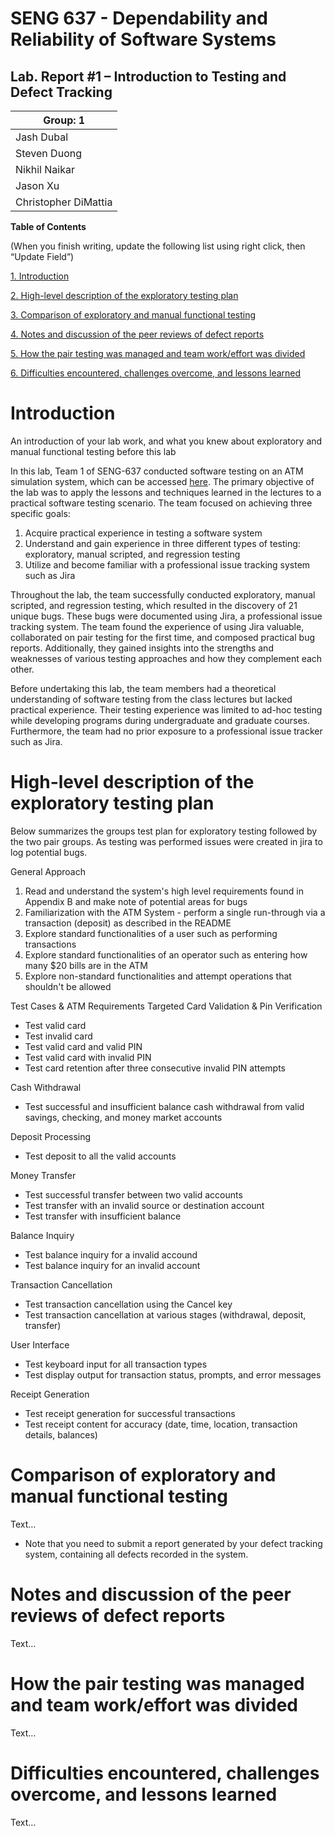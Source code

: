 # SENG 637 - Dependability and Reliability of Software Systems

## Lab. Report \#1 – Introduction to Testing and Defect Tracking

| Group: 1      |
|-----------------|
| Jash Dubal                |   
| Steven Duong              |   
| Nikhil Naikar               |   
| Jason Xu                |
| Christopher DiMattia                |


**Table of Contents**

(When you finish writing, update the following list using right click, then
“Update Field”)

[1. Introduction](#introduction)

[2. High-level description of the exploratory testing plan](#high-level-description-of-the-exploratory-testing-plan)

[3. Comparison of exploratory and manual functional testing](#comparison-of-exploratory-and-manual-functional-testing)

[4. Notes and discussion of the peer reviews of defect reports](#notes-and-discussion-of-the-peer-reviews-of-defect-reports)

[5. How the pair testing was managed and team work/effort was divided](#how-the-pair-testing-was-managed-and-team-work/effort-was-divided)

[6. Difficulties encountered, challenges overcome, and lessons learned](#difficulties-encountered,-challenges-overcome,-and-lessons-learned)

# Introduction

An introduction of your lab work, and what you knew about exploratory and manual
functional testing before this lab

In this lab, Team 1 of SENG-637 conducted software testing on an ATM simulation system, which can be accessed [here](https://github.com/seng637-summer/seng637-a1-chd-vicis/blob/main/seng637-a1-artifacts.zip).  The primary objective of the lab was to apply the lessons and techniques learned in the lectures to a practical software testing scenario. The team focused on achieving three specific goals:
1. Acquire practical experience in testing a software system
2. Understand and gain experience in three different types of testing: exploratory, manual scripted, and regression testing
3. Utilize and become familiar with a professional issue tracking system such as Jira 

Throughout the lab, the team successfully conducted exploratory, manual scripted, and regression testing, which resulted in the discovery of 21 unique bugs. These bugs were documented using Jira, a professional issue tracking system. The team found the experience of using Jira valuable, collaborated on pair testing for the first time, and composed practical bug reports. Additionally, they gained insights into the strengths and weaknesses of various testing approaches and how they complement each other.

Before undertaking this lab, the team members had a theoretical understanding of software testing from the class lectures but lacked practical experience. Their testing experience was limited to ad-hoc testing while developing programs during undergraduate and graduate courses. Furthermore, the team had no prior exposure to a professional issue tracker such as Jira.

# High-level description of the exploratory testing plan

Below summarizes the groups test plan for exploratory testing followed by the two pair groups.  As testing was performed issues were created in jira to log potential bugs.

General Approach
1. Read and understand the system's high level requirements found in Appendix B and make note of potential areas for bugs 
2. Familiarization with the ATM System - perform a single run-through via a transaction (deposit) as described in the README
3. Explore standard functionalities of a user such as performing transactions
4. Explore standard functionalities of an operator such as entering how many $20 bills are in the ATM
5. Explore non-standard functionalities and attempt operations that shouldn't be allowed

Test Cases & ATM Requirements Targeted
Card Validation & Pin Verification
-    Test valid card
-    Test invalid card
-    Test valid card and valid PIN
-    Test valid card with invalid PIN
-    Test card retention after three consecutive invalid PIN attempts

Cash Withdrawal
-    Test successful and insufficient balance cash withdrawal from valid savings, checking, and money market accounts

Deposit Processing
-    Test deposit to all the valid accounts

Money Transfer
-    Test successful transfer between two valid accounts
-    Test transfer with an invalid source or destination account
-    Test transfer with insufficient balance

Balance Inquiry
-    Test balance inquiry for a invalid accound
-    Test balance inquiry for an invalid account

Transaction Cancellation
-    Test transaction cancellation using the Cancel key
-    Test transaction cancellation at various stages (withdrawal, deposit, transfer)

User Interface
-    Test keyboard input for all transaction types
-    Test display output for transaction status, prompts, and error messages

Receipt Generation
-    Test receipt generation for successful transactions
-    Test receipt content for accuracy (date, time, location, transaction details, balances)



# Comparison of exploratory and manual functional testing

Text…

-   Note that you need to submit a report generated by your defect tracking
    system, containing all defects recorded in the system.

# Notes and discussion of the peer reviews of defect reports

Text…

# How the pair testing was managed and team work/effort was divided 

Text…

# Difficulties encountered, challenges overcome, and lessons learned

Text…

